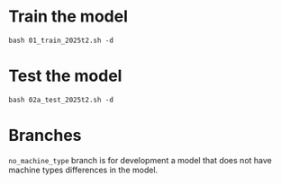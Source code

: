 # Train the model
```bash 01_train_2025t2.sh -d```
# Test the model
```bash 02a_test_2025t2.sh -d```

# Branches
`no_machine_type` branch is for development a model that does not have machine types differences in the model.
